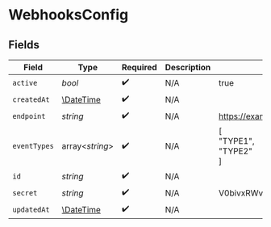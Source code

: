 # WebhooksConfig


## Fields

| Field                                                         | Type                                                          | Required                                                      | Description                                                   | Example                                                       |
| ------------------------------------------------------------- | ------------------------------------------------------------- | ------------------------------------------------------------- | ------------------------------------------------------------- | ------------------------------------------------------------- |
| `active`                                                      | *bool*                                                        | :heavy_check_mark:                                            | N/A                                                           | true                                                          |
| `createdAt`                                                   | [\DateTime](https://www.php.net/manual/en/class.datetime.php) | :heavy_check_mark:                                            | N/A                                                           |                                                               |
| `endpoint`                                                    | *string*                                                      | :heavy_check_mark:                                            | N/A                                                           | https://example.com                                           |
| `eventTypes`                                                  | array<*string*>                                               | :heavy_check_mark:                                            | N/A                                                           | [<br/>"TYPE1",<br/>"TYPE2"<br/>]                              |
| `id`                                                          | *string*                                                      | :heavy_check_mark:                                            | N/A                                                           |                                                               |
| `secret`                                                      | *string*                                                      | :heavy_check_mark:                                            | N/A                                                           | V0bivxRWveaoz08afqjU6Ko/jwO0Cb+3                              |
| `updatedAt`                                                   | [\DateTime](https://www.php.net/manual/en/class.datetime.php) | :heavy_check_mark:                                            | N/A                                                           |                                                               |